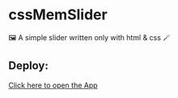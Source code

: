 # cssMemSlider

🖼️ A simple slider written only with html & css 🪄

## Deploy:
[Click here to open the App](https://sashtje.github.io/cssMemSlider/cssMemSlider/)
